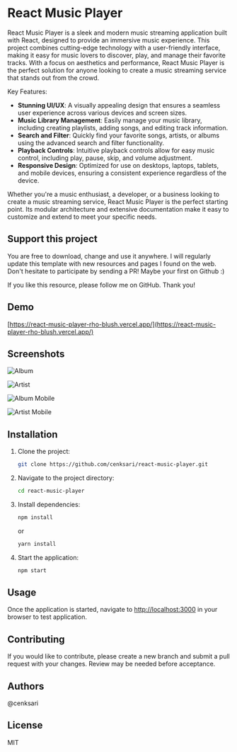 # React Music Player

React Music Player is a sleek and modern music streaming application built with React, designed to provide an immersive music experience. This project combines cutting-edge technology with a user-friendly interface, making it easy for music lovers to discover, play, and manage their favorite tracks. With a focus on aesthetics and performance, React Music Player is the perfect solution for anyone looking to create a music streaming service that stands out from the crowd.

Key Features:

- **Stunning UI/UX**: A visually appealing design that ensures a seamless user experience across various devices and screen sizes.
- **Music Library Management**: Easily manage your music library, including creating playlists, adding songs, and editing track information.
- **Search and Filter**: Quickly find your favorite songs, artists, or albums using the advanced search and filter functionality.
- **Playback Controls**: Intuitive playback controls allow for easy music control, including play, pause, skip, and volume adjustment.
- **Responsive Design**: Optimized for use on desktops, laptops, tablets, and mobile devices, ensuring a consistent experience regardless of the device.

Whether you're a music enthusiast, a developer, or a business looking to create a music streaming service, React Music Player is the perfect starting point. Its modular architecture and extensive documentation make it easy to customize and extend to meet your specific needs.

## Support this project

You are free to download, change and use it anywhere. I will regularly update this template with new resources and pages I found on the web. Don't hesitate to participate by sending a PR! Maybe your first on Github :)

If you like this resource, please follow me on GitHub. Thank you!

## Demo

[https://react-music-player-rho-blush.vercel.app/](https://react-music-player-rho-blush.vercel.app/)

## Screenshots

![Album](https://raw.githubusercontent.com/cenksari/react-music-player/master/screenshots/album.png)

![Artist](https://raw.githubusercontent.com/cenksari/react-music-player/master/screenshots/artist.png)

![Album Mobile](https://raw.githubusercontent.com/cenksari/react-music-player/master/screenshots/album-mobile.png)

![Artist Mobile](https://raw.githubusercontent.com/cenksari/react-music-player/master/screenshots/artist-mobile.png)

## Installation

1. Clone the project:

   ```bash
   git clone https://github.com/cenksari/react-music-player.git
   ```

2. Navigate to the project directory:

   ```bash
   cd react-music-player
   ```

3. Install dependencies:

   ```bash
   npm install
   ```

   or

   ```bash
   yarn install
   ```

4. Start the application:

   ```bash
   npm start
   ```

## Usage

Once the application is started, navigate to [http://localhost:3000](http://localhost:3000) in your browser to test application.

## Contributing

If you would like to contribute, please create a new branch and submit a pull request with your changes. Review may be needed before acceptance.

## Authors

@cenksari

## License

MIT

